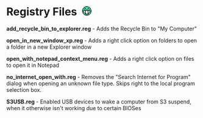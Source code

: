 # Registry Files &nbsp;<img src="https://github.com/Alex313031/Windows-XP-Stuffz/blob/main/old/icon_biggrin.gif" width="24">

__add_recycle_bin_to_explorer.reg__ - Adds the Recycle Bin to "My Computer"

__open_in_new_window_xp.reg__ - Adds a right click option on folders to open a folder in a new Explorer window

__open_with_notepad_context_menu.reg__ - Adds a right click option on files to open it in Notepad

__no_internet_open_with.reg__ - Removes the "Search Internet for Program" dialog when opening an unknown file type. Skips right to the local program selection box.

__S3USB.reg__ - Enabled USB devices to wake a computer from S3 suspend, when it otherwise isn't working due to certain BIOSes
